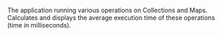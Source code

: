 The application running various operations on Collections and Maps.
Calculates and displays the average execution time of these operations (time in milliseconds).
